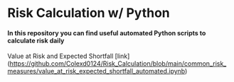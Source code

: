 # Risk Calculation w/ Python

#### In this repository you can find useful automated Python scripts to calculate risk daily

Value at Risk and Expected Shortfall [link] (https://github.com/Colexd0124/Risk_Calculation/blob/main/common_risk_measures/value_at_risk_expected_shortfall_automated.ipynb)
